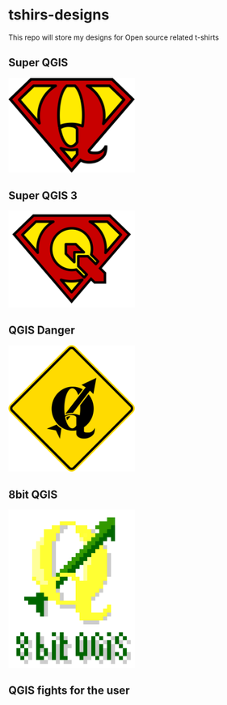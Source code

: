 # tshirs-designs
This repo will store my designs for Open source related t-shirts

## Super QGIS

<img src="super_qgis.png" width="250" style="background-color:blue;">

## Super QGIS 3

<img src="super-qgis3.png" width="250" style="background-color:blue;">

## QGIS Danger

<img src="QGIS_danger.png" width="250">

## 8bit QGIS

<img src="qgis_logo_8bit.png" width="250">

## QGIS fights for the user

<imgc src="tron-qgis_black.png" width="250">
